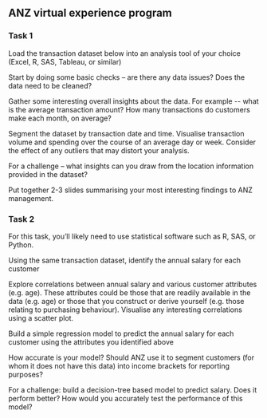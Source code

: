 ## ANZ virtual experience program

### Task 1

Load the transaction dataset below into an analysis tool of your choice (Excel, R, SAS, Tableau, or similar)

Start by doing some basic checks – are there any data issues? Does the data need to be cleaned?

Gather some interesting overall insights about the data. For example -- what is the average transaction amount? How many transactions do customers make each month, on average?

Segment the dataset by transaction date and time. Visualise transaction volume and spending over the course of an average day or week. Consider the effect of any outliers that may distort your analysis.

For a challenge – what insights can you draw from the location information provided in the dataset?

Put together 2-3 slides summarising your most interesting findings to ANZ management.


### Task 2

For this task, you’ll likely need to use statistical software such as R, SAS, or Python.

Using the same transaction dataset, identify the annual salary for each customer

Explore correlations between annual salary and various customer attributes (e.g. age). These attributes could be those that are readily available in the data (e.g. age) or those that you construct or derive yourself (e.g. those relating to purchasing behaviour). Visualise any interesting correlations using a scatter plot.

Build a simple regression model to predict the annual salary for each customer using the attributes you identified above

How accurate is your model? Should ANZ use it to segment customers (for whom it does not have this data) into income brackets for reporting purposes?

For a challenge: build a decision-tree based model to predict salary. Does it perform better? How would you accurately test the performance of this model?
